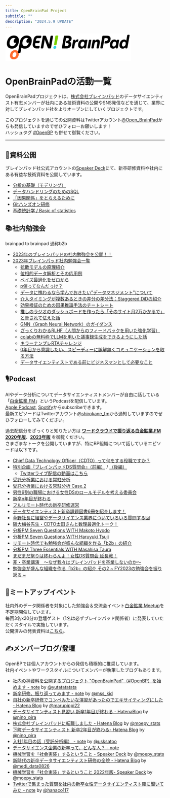 ```yaml
---
title: OpenBrainPad Project
subtitle: ""
description: "2024.5.9 UPDATE"
---
```

![main_logo](./logo400.png)

# OpenBrainPadの活動一覧

OpenBrainPadプロジェクトは、[株式会社ブレインパッド](https://www.brainpad.co.jp/)のデータサイエンティスト有志メンバーが社内にある技術資料の公開やSNS発信などを通じて、業界に対してブレインパッド社をよりオープンにしていくプロジェクトです。

このプロジェクトを通じての公開資料はTwitterアカウント[@Open_BrainPad](https://twitter.com/Open_BrainPad)からも発信していますのでぜひフォローお願いします！  
ハッシュタグ [#OpenBP](https://twitter.com/search?q=%23OpenBP&src=hashtag_click) も併せて御覧ください。

---

## 📃資料公開

ブレインパッド社公式アカウントの[Speaker Deck](https://speakerdeck.com/brainpadpr)にて、新卒研修資料や社内にある有益な技術資料を公開しています。

- [分析の基礎（モデリング）](https://speakerdeck.com/brainpadpr/basics-of-analysis-modeling)
- [データハンドリングのためのSQL](https://speakerdeck.com/brainpadpr/sql-for-data-handling)
- [「因果関係」をとらえるために](https://speakerdeck.com/brainpadpr/to-grasp-causal-relationship)
- [Gitハンズオン研修](https://speakerdeck.com/brainpadpr/git-hands-on)
- [基礎統計学 / Basic of statistics](https://speakerdeck.com/brainpadpr/basic-of-statistics)

## 📚社内勉強会
brainpad to brainpad 通称b2b
- [2023年のブレインパッドの社内勉強会を公開！！](https://note.com/nash_efp/n/n8b8a2661beab)
- [2023年ブレインパッド社内勉強会一覧](https://docs.google.com/spreadsheets/d/1BD3GPM09yKDg2j1AxscOxIyFAqi9GPhc6P9EuRpghCE/edit#gid=1490930229)
  - [拡散モデルの原理紹介](https://speakerdeck.com/brainpadpr/kuo-san-moderunoyuan-li-shao-jie)
  - [位相的データ解析とその応用例](https://speakerdeck.com/brainpadpr/wei-xiang-de-detajie-xi-tosonoying-yong-li)
  - [ベイズ最適化をゼロから](https://speakerdeck.com/brainpadpr/beizuzui-shi-hua-wozerokara)
  - [p値ってなんだっけ？](https://qiita.com/suikabar/items/fb26fb73f846cc8c7a7d)
  - [データに携わるなら学んでおきたい"データマネジメント"について](https://qiita.com/nash_efp/items/27c317dd789187d4fe92)
  - [介入タイミングが複数あるときの差分の差分法：Staggered DiDの紹介](https://www.brainpad.co.jp/doors/contents/01_tech_2023-08-22-153000/)
  - [効果検証のための因果推論手法のチートシート](https://qiita.com/_jinta/items/98ac5bbe9ba5bfff1c8a)
  - [推しのラジオのダッシュボードを作ったら「そのサイト月2万かかるで」と脅されて怯えた話](https://qiita.com/ikumyn1or0/items/48049c8cb24da2ff6fb3)
  - [GNN（Graph Neural Network）のガイダンス](https://zenn.dev/merosu_radio/articles/192fa106a324f6)
  - [ざっくりわかるRLHF（人間からのフィードバックを用いた強化学習）](https://www.brainpad.co.jp/doors/contents/01_tech_2023-05-31-160719/)
  - [colabの無料枠でLLMを用いた議事録生成をできるようにした話](https://qiita.com/Jumtra/items/7ce403b91885b23186bb)
  - [キラーナンプレRTAチャレンジ](https://zenn.dev/gnj/articles/1781f395a726fe)
  - [0年目から意識したい、スピーディーに誤解無くコミュニケーションを取る方法](https://speakerdeck.com/brainpadpr/0nian-mu-karayi-shi-sitai-supideiniwu-jie-wu-kukomiyunikesiyonwoqu-rufang-fa)
  - [データサイエンティストである前にビジネスマンとして必要なこと](https://speakerdeck.com/brainpadpr/detasaienteisutodearuqian-nibizinesumantositebi-yao-nakoto)


## 🎙Podcast

AIやデータ分析についてデータサイエンティストメンバーが自由に話している「[白金鉱業.FM](https://shirokane-kougyou.github.io)」というPodcastを配信しています。  
[Apple Podcast](https://podcasts.apple.com/jp/podcast/%E7%99%BD%E9%87%91%E9%89%B1%E6%A5%AD-fm/id1479033656), [Spotify](https://open.spotify.com/show/4iVxMiLaAmz6e7Mv0yTRCk)からsubscribeできます。  
最新エピソードはTwitterアカウント[@shirokane_fm](https://twitter.com/shirokane_fm)から通知していますのでぜひフォローしてみてください。  

過去配信分をざっくりと知りたい方は **[ワードクラウドで振り返る白金鉱業.FM 2020年版](https://note.com/ysdyt/n/n516d8e066618)**、**[2023年版](https://note.com/nash_efp/n/n903679641862)** を御覧ください。  
さまざまなトークを公開していますが、特にBP組織について話しているエピソードは以下です。

- [Chief Data Technology Officer（CDTO）って何をする役職ですか？](https://shirokane-kougyou.github.io/episode/6)
- [特別企画『ブレインパッドDS質問会』（前編）](https://shirokane-kougyou.github.io/episode/7) / [（後編）](https://shirokane-kougyou.github.io/episode/8)
  - [Twitterライブ配信の動画はこちら](https://twitter.com/Open_BrainPad/status/1206875645394874368?s=20)
- [受託分析業における常駐分析](https://shirokane-kougyou.github.io/episode/9)
- [受託分析業における常駐分析 Case.2](https://shirokane-kougyou.github.io/episode/11)
- [男性9割の職場における女性DSのロールモデルを考える委員会](https://shirokane-kougyou.github.io/episode/15)
- [新卒n年目が終わる](https://shirokane-kougyou.github.io/episode/22)
- [フルリモート時代の新卒研修運営](https://shirokane-kougyou.github.io/episode/30)
- [データサイエンティスト新卒課題図書6冊を紹介します！](https://shirokane-kougyou.github.io/episode/33)
- [草野社長に経営やデータサイエンス業界についていろいろ質問する回](https://shirokane-kougyou.github.io/episode/40)
- [阪大梅谷先生・CDTO太田さんと数理最適化トーク！](https://shirokane-kougyou.github.io/episode/43)
- [分析PM Seven Questions WITH Makoto Hyodo](https://shirokane-kougyou.github.io/episode/47)
- [分析PM Seven Questions WITH Haruyuki Tsuji](https://shirokane-kougyou.github.io/episode/48)
- [リモート時代でも勉強会が盛んな組織を作る「b2b」の紹介](https://shirokane-kougyou.github.io/episode/51)
- [分析PM Three Essentials WITH Masahisa Taura](https://shirokane-kougyou.github.io/episode/54)
- [まだまだ祭りは終わらんよ！女性DS質問会 延長戦！](https://shirokane-kougyou.github.io/episode/56)
- [非・卒業講演　〜なぜ我々はブレインパッドを卒業しないのか〜](https://shirokane-kougyou.github.io/episode/69)
- [勉強会が盛んな組織を作る「b2b」の紹介 その2 ~ FY2023の勉強会を振り返る ~](https://shirokane-kougyou.github.io/episode/74)

## 🍺ミートアップイベント

社内外のデータ関係者を対象にした勉強会＆交流会イベント[白金鉱業 Meetup](https://brainpad-meetup.connpass.com/)を不定期開催しています。  
毎回3名x20分の登壇ゲスト（1名は必ずブレインパッド関係者）に発表していただくスタイルで実施しています。  
公開済みの発表資料は[こちら](https://brainpad-meetup.connpass.com/presentation/)。


## ✍メンバーブログ/登壇

OpenBPでは個人アカウントからの発信も積極的に推奨しています。  
社内イベントやワークスタイルについてメンバーが執筆したブログもあります。

- [社内の神資料を公開するプロジェクト "OpenBrainPad"（#OpenBP）を始めます - note](https://note.com/ysdyt/n/n46160f3348fe) by [@yutatatatata](https://twitter.com/yutatatatata)
- [新卒研修、振り返ってみます - note](https://note.com/mss_kid/n/n8b221359ae14) by [@mss_kid](https://twitter.com/mss_kid)
- [自社の新卒研修でコンペみたいな演習があったのでエキサイティングにした - Hatena Blog](https://marupippi.hatenablog.jp/entry/make_training_exciting) by [@marupippi22](https://twitter.com/marupippi22)
- [データサイエンティスト見習い 新卒1年目が終わる - HatenaBlog](https://pira-nino.hatenablog.com/entry/2019/04/28/データサイエンティスト見習い_新卒1年目が終わ) by [@nino_pira](https://twitter.com/nino_pira)
- [株式会社ブレインパッドに転職しました - Hatena Blog](https://moepy-stats.hatenablog.com/entry/2019/04/25/jobchange) by [@moepy_stats](https://twitter.com/moepy_stats)
- [下町データサイエンティスト 新卒2年目が終わる- Hatena Blog](https://pira-nino.hatenablog.com/entry/end_2nd_fresh_year_shitamachi_ds) by [@nino_pira](https://twitter.com/nino_pira)
- [入社1年目の話（受託分析編） - note](https://note.com/uskst/n/n4e0b84af3257) by [@usksatoo](https://twitter.com/usksatoo)
- [データサイエンス企業の新卒って、どんな人？ - note](https://note.com/abtm81/n/n3eb5d251d5f1)
- [機械学習を「社会実装」するということ - Speaker Deck](https://speakerdeck.com/moepy_stats/social-implementation-of-machine-learning) by [@moepy_stats](https://twitter.com/moepy_stats)
- [新時代の新卒データサイエンティスト研修の全貌 - Hatena Blog](https://www.medi-08-data-06.work/entry/newcomer_trainig) by [@medi_data0826](https://twitter.com/medi_data0826)
- [機械学習を「社会実装」するということ 2022年版- Speaker Deck](https://speakerdeck.com/moepy_stats/social-implementation-of-machine-learning-2022) by [@moepy_stats](https://twitter.com/moepy_stats)
- [Twitterで集まった質問を社内の新卒女性データサイエンティスト陣に聞いてみた - note](https://note.com/hrk_bb/n/nbd1161268d05) by [@hanaco117](https://twitter.com/hanaco117)
